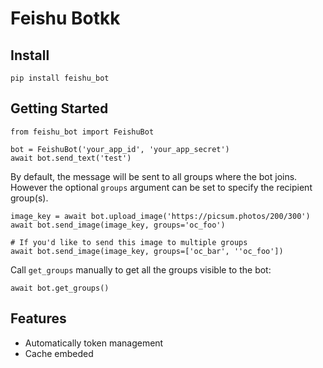 # Feishu Botkk
## Install
```
pip install feishu_bot
```
## Getting Started
```
from feishu_bot import FeishuBot

bot = FeishuBot('your_app_id', 'your_app_secret')
await bot.send_text('test')
```

By default, the message will be sent to all groups where the bot joins. However the optional `groups` argument can be set to specify the recipient group(s).

```
image_key = await bot.upload_image('https://picsum.photos/200/300')
await bot.send_image(image_key, groups='oc_foo')

# If you'd like to send this image to multiple groups
await bot.send_image(image_key, groups=['oc_bar', ''oc_foo'])
```
Call `get_groups` manually to get all the groups visible to the bot:
```
await bot.get_groups()
```

## Features
- Automatically token management
- Cache embeded
